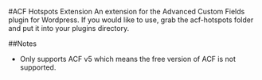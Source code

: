 #ACF Hotspots Extension
An extension for the Advanced Custom Fields plugin for Wordpress. If you would like to use, grab the acf-hotspots folder and put it into your plugins directory.

##Notes
- Only supports ACF v5 which means the free version of ACF is not supported.
